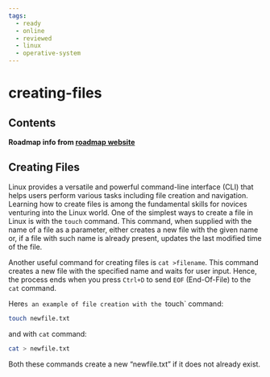 ```yaml
---
tags:
  - ready
  - online
  - reviewed
  - linux
  - operative-system
---
```


# creating-files

## Contents

__Roadmap info from [roadmap website](https://roadmap.sh/linux/navigation-basics/creating-files)__

## Creating Files

Linux provides a versatile and powerful command-line interface (CLI) that helps users perform various tasks including file creation and navigation. Learning how to create files is among the fundamental skills for novices venturing into the Linux world. One of the simplest ways to create a file in Linux is with the `touch` command. This command, when supplied with the name of a file as a parameter, either creates a new file with the given name or, if a file with such name is already present, updates the last modified time of the file.

Another useful command for creating files is `cat >filename`. This command creates a new file with the specified name and waits for user input. Hence, the process ends when you press `Ctrl+D` to send `EOF` (End-Of-File) to the `cat` command.

Here`s an example of file creation with the `touch` command:

```bash
touch newfile.txt

```

and with `cat` command:

```bash
cat > newfile.txt

```

Both these commands create a new “newfile.txt” if it does not already exist.
